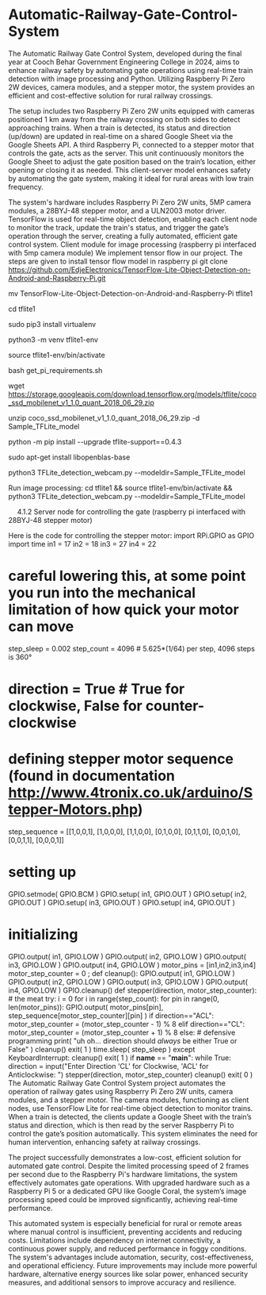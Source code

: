 # Automatic-Railway-Gate-Control-System
The Automatic Railway Gate Control System, developed during the final year at Cooch Behar Government Engineering College in 2024, aims to enhance railway safety by automating gate operations using real-time train detection with image processing and Python. Utilizing Raspberry Pi Zero 2W devices, camera modules, and a stepper motor, the system provides an efficient and cost-effective solution for rural railway crossings.

The setup includes two Raspberry Pi Zero 2W units equipped with cameras positioned 1 km away from the railway crossing on both sides to detect approaching trains. When a train is detected, its status and direction (up/down) are updated in real-time on a shared Google Sheet via the Google Sheets API. A third Raspberry Pi, connected to a stepper motor that controls the gate, acts as the server. This unit continuously monitors the Google Sheet to adjust the gate position based on the train’s location, either opening or closing it as needed. This client-server model enhances safety by automating the gate system, making it ideal for rural areas with low train frequency.

The system's hardware includes Raspberry Pi Zero 2W units, 5MP camera modules, a 28BYJ-48 stepper motor, and a ULN2003 motor driver. TensorFlow is used for real-time object detection, enabling each client node to monitor the track, update the train's status, and trigger the gate’s operation through the server, creating a fully automated, efficient gate control system.
Client module for image processing (raspberry pi interfaced with 5mp camera module)
We implement tensor flow in our project.
The steps are given to install tensor flow model in raspberry pi
git clone https://github.com/EdjeElectronics/TensorFlow-Lite-Object-Detection-on-Android-and-Raspberry-Pi.git 

mv TensorFlow-Lite-Object-Detection-on-Android-and-Raspberry-Pi tflite1 

cd tflite1

sudo pip3 install virtualenv

python3 -m venv tflite1-env 

source tflite1-env/bin/activate

bash get_pi_requirements.sh

wget https://storage.googleapis.com/download.tensorflow.org/models/tflite/coco_ssd_mobilenet_v1_1.0_quant_2018_06_29.zip

unzip coco_ssd_mobilenet_v1_1.0_quant_2018_06_29.zip -d Sample_TFLite_model

python -m pip install --upgrade tflite-support==0.4.3

sudo apt-get install libopenblas-base

python3 TFLite_detection_webcam.py --modeldir=Sample_TFLite_model

Run image processing:
cd tflite1 && source tflite1-env/bin/activate && python3 TFLite_detection_webcam.py --modeldir=Sample_TFLite_model

 
4.1.2 Server node for controlling the gate (raspberry pi interfaced with 28BYJ-48 stepper motor)

Here is the code for controlling the stepper motor:
import RPi.GPIO as GPIO
import time
in1 = 17
in2 = 18
in3 = 27
in4 = 22
# careful lowering this, at some point you run into the mechanical limitation of how quick your motor can move
step_sleep = 0.002
step_count = 4096 # 5.625*(1/64) per step, 4096 steps is 360°
# direction = True # True for clockwise, False for counter-clockwise
# defining stepper motor sequence (found in documentation http://www.4tronix.co.uk/arduino/Stepper-Motors.php)
step_sequence = [[1,0,0,1],
                 [1,0,0,0],
                 [1,1,0,0],
                 [0,1,0,0],
                 [0,1,1,0],
                 [0,0,1,0],
                 [0,0,1,1],
                 [0,0,0,1]]
# setting up
GPIO.setmode( GPIO.BCM )
GPIO.setup( in1, GPIO.OUT )
GPIO.setup( in2, GPIO.OUT )
GPIO.setup( in3, GPIO.OUT )
GPIO.setup( in4, GPIO.OUT )
# initializing
GPIO.output( in1, GPIO.LOW )
GPIO.output( in2, GPIO.LOW )
GPIO.output( in3, GPIO.LOW )
GPIO.output( in4, GPIO.LOW )
motor_pins = [in1,in2,in3,in4]
motor_step_counter = 0 ;
def cleanup():
    GPIO.output( in1, GPIO.LOW )
    GPIO.output( in2, GPIO.LOW )
    GPIO.output( in3, GPIO.LOW )
    GPIO.output( in4, GPIO.LOW )
    GPIO.cleanup()
def stepper(direction, motor_step_counter):
    # the meat
    try:
        i = 0
        for i in range(step_count):
            for pin in range(0, len(motor_pins)):
                GPIO.output( motor_pins[pin], step_sequence[motor_step_counter][pin] )
            if direction=="ACL":
                motor_step_counter = (motor_step_counter - 1) % 8
            elif direction=="CL":
                motor_step_counter = (motor_step_counter + 1) % 8
            else: # defensive programming
                print( "uh oh... direction should *always* be either True or False" )
                cleanup()
                exit( 1 )
            time.sleep( step_sleep )
    except KeyboardInterrupt:
        cleanup()
        exit( 1 )
if __name__ == "__main__":
    while True:
        direction = input("Enter Direction 'CL' for Clockwise, 'ACL' for Anticlockwise: ")
        stepper(direction, motor_step_counter)
    cleanup()
    exit( 0 )
The Automatic Railway Gate Control System project automates the operation of railway gates using Raspberry Pi Zero 2W units, camera modules, and a stepper motor. The camera modules, functioning as client nodes, use TensorFlow Lite for real-time object detection to monitor trains. When a train is detected, the clients update a Google Sheet with the train’s status and direction, which is then read by the server Raspberry Pi to control the gate’s position automatically. This system eliminates the need for human intervention, enhancing safety at railway crossings.

The project successfully demonstrates a low-cost, efficient solution for automated gate control. Despite the limited processing speed of 2 frames per second due to the Raspberry Pi's hardware limitations, the system effectively automates gate operations. With upgraded hardware such as a Raspberry Pi 5 or a dedicated GPU like Google Coral, the system’s image processing speed could be improved significantly, achieving real-time performance.

This automated system is especially beneficial for rural or remote areas where manual control is insufficient, preventing accidents and reducing costs. Limitations include dependency on internet connectivity, a continuous power supply, and reduced performance in foggy conditions. The system's advantages include automation, security, cost-effectiveness, and operational efficiency. Future improvements may include more powerful hardware, alternative energy sources like solar power, enhanced security measures, and additional sensors to improve accuracy and resilience.
